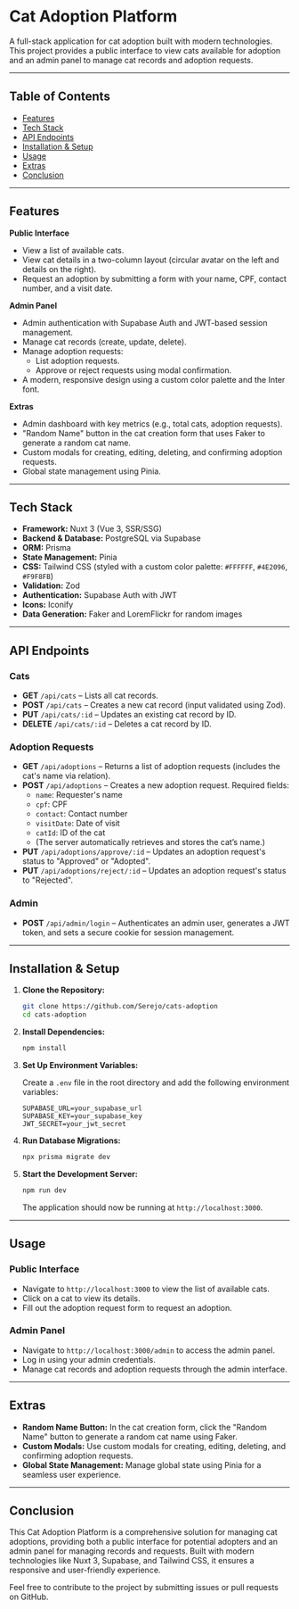 # Cat Adoption Platform

A full-stack application for cat adoption built with modern technologies. This project provides a public interface to view cats available for adoption and an admin panel to manage cat records and adoption requests.

---

## Table of Contents

- [Features](#features)
- [Tech Stack](#tech-stack)
- [API Endpoints](#api-endpoints)
- [Installation & Setup](#installation--setup)
- [Usage](#usage)
- [Extras](#extras)
- [Conclusion](#conclusion)

---

## Features

**Public Interface**

- View a list of available cats.
- View cat details in a two-column layout (circular avatar on the left and details on the right).
- Request an adoption by submitting a form with your name, CPF, contact number, and a visit date.

**Admin Panel**

- Admin authentication with Supabase Auth and JWT-based session management.
- Manage cat records (create, update, delete).
- Manage adoption requests:
  - List adoption requests.
  - Approve or reject requests using modal confirmation.
- A modern, responsive design using a custom color palette and the Inter font.

**Extras**

- Admin dashboard with key metrics (e.g., total cats, adoption requests).
- "Random Name" button in the cat creation form that uses Faker to generate a random cat name.
- Custom modals for creating, editing, deleting, and confirming adoption requests.
- Global state management using Pinia.

---

## Tech Stack

- **Framework:** Nuxt 3 (Vue 3, SSR/SSG)
- **Backend & Database:** PostgreSQL via Supabase
- **ORM:** Prisma
- **State Management:** Pinia
- **CSS:** Tailwind CSS (styled with a custom color palette: `#FFFFFF`, `#4E2096`, `#F9F8FB`)
- **Validation:** Zod
- **Authentication:** Supabase Auth with JWT
- **Icons:** Iconify
- **Data Generation:** Faker and LoremFlickr for random images

---

## API Endpoints

### Cats

- **GET** `/api/cats` – Lists all cat records.
- **POST** `/api/cats` – Creates a new cat record (input validated using Zod).
- **PUT** `/api/cats/:id` – Updates an existing cat record by ID.
- **DELETE** `/api/cats/:id` – Deletes a cat record by ID.

### Adoption Requests

- **GET** `/api/adoptions` – Returns a list of adoption requests (includes the cat's name via relation).
- **POST** `/api/adoptions` – Creates a new adoption request. Required fields:
  - `name`: Requester's name
  - `cpf`: CPF
  - `contact`: Contact number
  - `visitDate`: Date of visit
  - `catId`: ID of the cat
  - (The server automatically retrieves and stores the cat’s name.)
- **PUT** `/api/adoptions/approve/:id` – Updates an adoption request's status to "Approved" or "Adopted".
- **PUT** `/api/adoptions/reject/:id` – Updates an adoption request's status to "Rejected".

### Admin

- **POST** `/api/admin/login` – Authenticates an admin user, generates a JWT token, and sets a secure cookie for session management.

---

## Installation & Setup

1. **Clone the Repository:**

   ```bash
   git clone https://github.com/Serejo/cats-adoption
   cd cats-adoption

   ```

2. **Install Dependencies:**

   ```bash
   npm install
   ```

3. **Set Up Environment Variables:**

   Create a `.env` file in the root directory and add the following environment variables:

   ```plaintext
   SUPABASE_URL=your_supabase_url
   SUPABASE_KEY=your_supabase_key
   JWT_SECRET=your_jwt_secret
   ```

4. **Run Database Migrations:**

   ```bash
   npx prisma migrate dev
   ```

5. **Start the Development Server:**

   ```bash
   npm run dev
   ```

   The application should now be running at `http://localhost:3000`.

---

## Usage

### Public Interface

- Navigate to `http://localhost:3000` to view the list of available cats.
- Click on a cat to view its details.
- Fill out the adoption request form to request an adoption.

### Admin Panel

- Navigate to `http://localhost:3000/admin` to access the admin panel.
- Log in using your admin credentials.
- Manage cat records and adoption requests through the admin interface.

---

## Extras

- **Random Name Button:** In the cat creation form, click the "Random Name" button to generate a random cat name using Faker.
- **Custom Modals:** Use custom modals for creating, editing, deleting, and confirming adoption requests.
- **Global State Management:** Manage global state using Pinia for a seamless user experience.

---

## Conclusion

This Cat Adoption Platform is a comprehensive solution for managing cat adoptions, providing both a public interface for potential adopters and an admin panel for managing records and requests. Built with modern technologies like Nuxt 3, Supabase, and Tailwind CSS, it ensures a responsive and user-friendly experience.

Feel free to contribute to the project by submitting issues or pull requests on GitHub.
